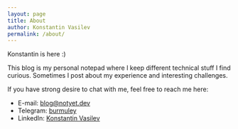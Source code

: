 ```yaml
---
layout: page
title: About
author: Konstantin Vasilev
permalink: /about/
---
```


Konstantin is here :) 

This blog is my personal notepad where I keep different technical stuff I find curious.
Sometimes I post about my experience and interesting challenges.

If you have strong desire to chat with me, feel free to reach me here:
* E-mail: blog@notyet.dev
* Telegram: [burmuley](https://t.me/burmuley)
* LinkedIn: [Konstantin Vasilev](https://www.linkedin.com/in/konstantin-vasilev-927b9a35/)
